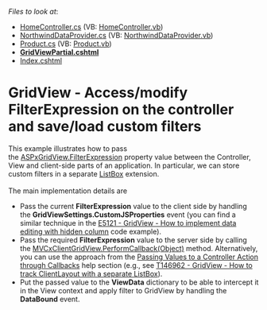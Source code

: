 <!-- default file list -->
*Files to look at*:

* [HomeController.cs](./CS/Controllers/HomeController.cs) (VB: [HomeController.vb](./VB/Controllers/HomeController.vb))
* [NorthwindDataProvider.cs](./CS/Models/NorthwindDataProvider.cs) (VB: [NorthwindDataProvider.vb](./VB/Models/NorthwindDataProvider.vb))
* [Product.cs](./CS/Models/Product.cs) (VB: [Product.vb](./VB/Models/Product.vb))
* **[GridViewPartial.cshtml](./CS/Views/Home/GridViewPartial.cshtml)**
* [Index.cshtml](./CS/Views/Home/Index.cshtml)
<!-- default file list end -->
# GridView - Access/modify FilterExpression on the controller and save/load custom filters


This example illustrates how to pass the <a href="https://documentation.devexpress.com/#AspNet/DevExpressWebASPxGridView_FilterExpressiontopic">ASPxGridView.FilterExpression</a> property value between the Controller, View and client-side parts of an application. In particular, we can store custom filters in a separate <a href="https://documentation.devexpress.com/#AspNet/CustomDocument9022">ListBox</a> extension.<br><br>The main implementation details are

* Pass the current <strong>FilterExpression</strong> value to the client side by handling the <strong>GridViewSettings.CustomJSProperties</strong> event (you can find a similar technique in the <a href="https://www.devexpress.com/Support/Center/p/E5121">E5121 - GridView - How to implement data editing with hidden column</a> code example).
* Pass the required <strong>FilterExpression</strong> value to the server side by calling the <a href="https://documentation.devexpress.com/#AspNet/DevExpressWebMVCScriptsMVCxClientGridView_PerformCallbacktopic(2wupCg)">MVCxClientGridView.PerformCallback(Object)</a> method. Alternatively, you can use the approach from the <a href="https://documentation.devexpress.com/#AspNet/CustomDocument9941">Passing Values to a Controller Action through Callbacks</a> help section (e.g., see <a href="https://www.devexpress.com/Support/Center/p/T146962">T146962 - GridView - How to track ClientLayout with a separate ListBox</a>).
* Put the passed value to the <strong>ViewData</strong> dictionary to be able to intercept it in the View context and apply filter to GridView by handling the <strong>DataBound</strong> event.

<br/>


